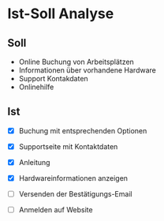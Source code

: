 # Ist-Soll Analyse

## Soll

- Online Buchung von Arbeitsplätzen
- Informationen über vorhandene Hardware
- Support Kontakdaten
- Onlinehilfe 


## Ist 

- [x] Buchung mit entsprechenden Optionen
- [x] Supportseite mit Kontaktdaten
- [x] Anleitung
- [x] Hardwareinformationen anzeigen
- [ ] Versenden der Bestätigungs-Email
- [ ] Anmelden auf Website



































